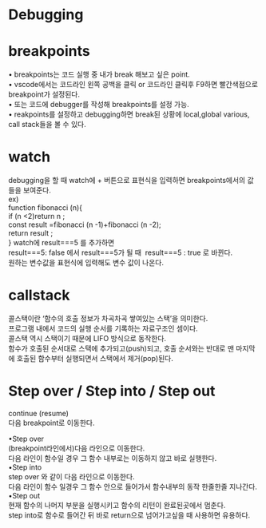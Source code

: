 # Debugging
# breakpoints
• breakpoints는 코드 실행 중 내가 break 해보고 싶은 point.<br/>
• vscode에서는 코드라인 왼쪽 공백을 클릭 or 코드라인 클릭후 F9하면 빨간색점으로 breakpoint가 설정된다.<br/>
• 또는 코드에 debugger를 작성해 breakpoints를 설정 가능.<br/>
• reakpoints를 설정하고 debugging하면 break된 상황에 local,global various, call stack들을 볼 수 있다.<br/>

# watch
debugging을 할 때 watch에 + 버튼으로 표현식을 입력하면 breakpoints에서의 값들을 보여준다.<br/>
ex)<br/>
function fibonacci (n){<br/>
  if (n <2)return n ;<br/>
  const result =fibonacci (n -1)+fibonacci (n -2);<br/>
  return result ;<br/>
}
watch에 result===5 를 추가하면<br/>
result===5: false 에서 result===5가 될 때  result===5 : true 로 바뀐다.<br/>
원하는 변수값을 표현식에 입력해도 변수 값이 나온다.<br/>

# callstack
콜스택이란 ‘함수의 호출 정보가 차곡차곡 쌓여있는 스택’을 의미한다.<br/> 
프로그램 내에서 코드의 실행 순서를 기록하는 자료구조인 셈이다.<br/>
콜스택 역시 스택이기 때문에 LIFO 방식으로 동작한다.<br/> 
함수가 호출된 순서대로 스택에 추가되고(push)되고, 호출 순서와는 반대로 맨 마지막에 호출된 함수부터 실행되면서 스택에서 제거(pop)된다.<br/>
# Step over / Step into / Step out

continue (resume)<br/>
다음 breakpoint로 이동한다.<br/>

•Step over<br/>
(breakpoint라인에서)다음 라인으로 이동한다.<br/>
다음 라인이 함수일 경우 그 함수 내부로는 이동하지 않고 바로 실행한다.<br/>
•Step into<br/>
step over 와 같이 다음 라인으로 이동한다.<br/>
다음 라인이 함수 일경우 그 함수 안으로 들어가서 함수내부의 동작 한줄한줄 지나간다.<br/>
•Step out<br/>
현재 함수의 나머지 부분을 실행시키고 함수의 리턴이 완료된곳에서 멈춘다.<br/>
step into로 함수로 들어간 뒤 바로 return으로 넘어가고싶을 때 사용하면 유용하다.<br/>